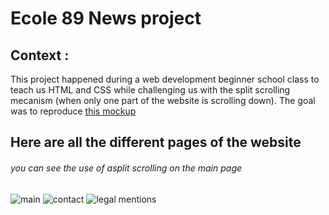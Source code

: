 # Ecole 89 News project

## Context :
This project happened during a web development beginner school class to teach us HTML and CSS while challenging us with the split scrolling mecanism (when only one part of the website is scrolling down).
The goal was to reproduce [this mockup](image_2024-06-26_184428196.png)

## Here are all the different pages of the website
###### you can see the use of asplit scrolling on the main page
![main](https://github.com/BlueBerryBB9/89_News_PHP/assets/118543302/e62e67a7-71d5-4748-97e6-a7e8272118d4)
![contact](https://github.com/BlueBerryBB9/89_News_PHP/assets/118543302/9791fcd9-a2dd-4845-94c8-5a683239be36)
![legal mentions](https://github.com/BlueBerryBB9/89_News_PHP/assets/118543302/8097d360-4f06-4389-b99d-66d62aacf824)

